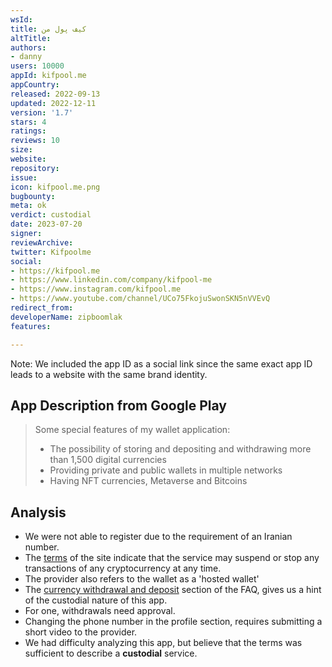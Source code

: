 ```yaml
---
wsId: 
title: کیف پول من
altTitle: 
authors:
- danny
users: 10000
appId: kifpool.me
appCountry: 
released: 2022-09-13
updated: 2022-12-11
version: '1.7'
stars: 4
ratings: 
reviews: 10
size: 
website: 
repository: 
issue: 
icon: kifpool.me.png
bugbounty: 
meta: ok
verdict: custodial
date: 2023-07-20
signer: 
reviewArchive: 
twitter: Kifpoolme
social:
- https://kifpool.me
- https://www.linkedin.com/company/kifpool-me
- https://www.instagram.com/kifpool.me
- https://www.youtube.com/channel/UCo75FkojuSwonSKN5nVVEvQ
redirect_from: 
developerName: zipboomlak
features: 

---
```


Note: We included the app ID as a social link since the same exact app ID leads to a website with the same brand identity.

## App Description from Google Play

> Some special features of my wallet application:
> - The possibility of storing and depositing and withdrawing more than 1,500 digital currencies
> - Providing private and public wallets in multiple networks
> - Having NFT currencies, Metaverse and Bitcoins

## Analysis 

- We were not able to register due to the requirement of an Iranian number.
- The [terms](https://kifpool.me/terms) of the site indicate that the service may suspend or stop any transactions of any cryptocurrency at any time.
- The provider also refers to the wallet as a 'hosted wallet'
- The [currency withdrawal and deposit](https://kifpool.me/faq) section of the FAQ, gives us a hint of the custodial nature of this app. 
- For one, withdrawals need approval. 
- Changing the phone number in the profile section, requires submitting a short video to the provider. 
- We had difficulty analyzing this app, but believe that the terms was sufficient to describe a **custodial** service.
